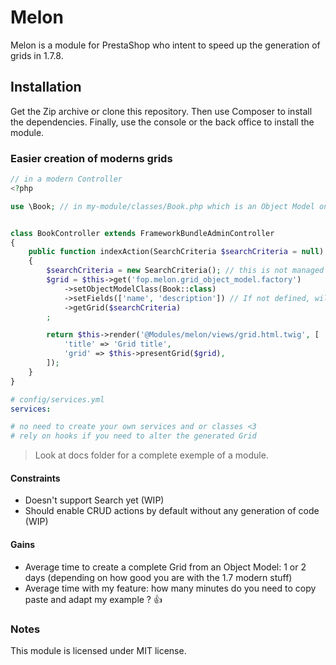 # Melon

Melon is a module for PrestaShop who intent to speed up the generation of grids in 1.7.8.

## Installation

Get the Zip archive or clone this repository.
Then use Composer to install the dependencies.
Finally, use the console or the back office to install the module.

### Easier creation of moderns grids

```php
// in a modern Controller
<?php

use \Book; // in my-module/classes/Book.php which is an Object Model on in classes root folder


class BookController extends FrameworkBundleAdminController
{
    public function indexAction(SearchCriteria $searchCriteria = null)
    {
        $searchCriteria = new SearchCriteria(); // this is not managed "yet"
        $grid = $this->get('fop.melon.grid_object_model.factory')
            ->setObjectModelClass(Book::class)
            ->setFields(['name', 'description']) // If not defined, will use all fields
            ->getGrid($searchCriteria)
        ;

        return $this->render('@Modules/melon/views/grid.html.twig', [
            'title' => 'Grid title',
            'grid' => $this->presentGrid($grid),
        ]);
    }
}
```

```yaml
# config/services.yml
services:

# no need to create your own services and or classes <3
# rely on hooks if you need to alter the generated Grid
```

> Look at docs folder for a complete exemple of a module.

#### Constraints

* Doesn't support Search yet (WIP)
* Should enable CRUD actions by default without any generation of code (WIP)

#### Gains

* Average time to create a complete Grid from an Object Model: 1 or 2 days (depending on how good you are with the 1.7 modern stuff)
* Average time with my feature: how many minutes do you need to copy paste and adapt my example ? 👍 

### Notes

This module is licensed under MIT license.
